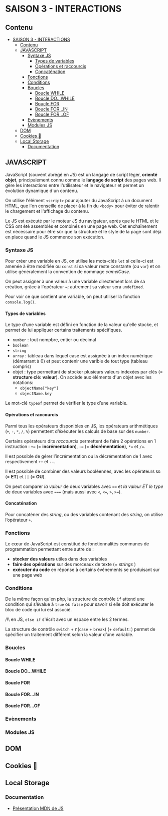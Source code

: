 # SAISON 3 - INTERACTIONS

## Contenu

- [SAISON 3 - INTERACTIONS](#saison-3---interactions)
  - [Contenu](#contenu)
  - [JAVASCRIPT](#javascript)
    - [Syntaxe JS](#syntaxe-js)
      - [Types de variables](#types-de-variables)
      - [Opérations et raccourcis](#opérations-et-raccourcis)
      - [Concaténation](#concaténation)
    - [Fonctions](#fonctions)
    - [Conditions](#conditions)
    - [Boucles](#boucles)
      - [Boucle WHILE](#boucle-while)
      - [Boucle DO...WHILE](#boucle-dowhile)
      - [Boucle FOR](#boucle-for)
      - [Boucle FOR...IN](#boucle-forin)
      - [Boucle FOR...OF](#boucle-forof)
    - [Evènements](#evènements)
    - [Modules JS](#modules-js)
  - [DOM](#dom)
  - [Cookies &#127850;](#cookies-)
  - [Local Storage](#local-storage)
    - [Documentation](#documentation)


## JAVASCRIPT

JavaScript (souvent abrégé en *JS*) est un langage de script léger, **orienté objet**, principalement connu comme le **langage de script** des pages web. Il gère les interactions entre l'utilisateur et le navigateur et permet un évolution dynamique d'un contenu.

On utilise l'élément `<script>` pour ajouter du JavaScript à un document HTML, que l'on conseille de placer à la fin du `<body>` pour éviter de ralentir le chargement et l'affichage du contenu.

Le JS est exécuté par le moteur JS du navigateur, après que le HTML et le CSS ont été assemblés et combinés en une page web. Cet enchaînement est nécessaire pour être sûr que la structure et le style de la page sont déjà en place quand le JS commence son exécution.

### Syntaxe JS

Pour créer une variable en JS, on utilise les mots-clés `let` si celle-ci est amenée à être modifiée ou `const` si sa valeur reste constante (ou `var`) et on utilise généralement la convention de nommage *camelCase*.

On peut assigner à une valeur à une variable directement lors de sa création, grâce à l'opérateur `=`; autrement sa valeur sera `undefined`.

Pour voir ce que contient une variable, on peut utiliser la fonction `console.log()`.

#### Types de variables

Le type d'une variable est défini en fonction de la valeur qu'elle stocke, et permet de lui appliquer certains traitements spécifiques.

- `number` : tout nompbre, entier ou décimal
- `boolean`
- `string`
- `array` : tableau dans lequel case est assignée à un index numérique (démarrant à 0) et peut contenir une varible de tout type (tableau compris)
- objet : type permettant de stocker plusieurs valeurs indexées par clés (= **structure clé: valeur**). On accède aux éléments d'un objet avec les notations:
  - `objectName["key"]`
  - `objectName.key`

Le mot-clé `typeof` permet de vérifier le type d’une variable.

#### Opérations et raccourcis

Parmi tous les opérateurs disponibles en JS, les opérateurs arithmétiques (`+`, `-`, `*`, `/`, `%`) permettent d’éxécuter les calculs de base sur des `number`.

Certains opérateurs dits *raccourcis* permettent de faire 2 opérations en 1 instruction : `+=` (= **incrémentation**), `-=` (= **décrémentation**), `*=` et `/=`.

Il est possible de gérer l’incrémentation ou la décrémentation de 1 avec respectivement `++` et `--`.

Il est possible de combiner des valeurs booléennes, avec les opérateurs `&&` (= **ET**) et `||` (= **OU**).

On peut comparer *la valeur* de deux variables avec `==` et *la valeur ET le type* de deux variables avec `===` (mais aussi avec `<`, `<=`, `>`, `>=`).

#### Concaténation

Pour concaténer des *string*, ou des variables contenant des *string*, on utilise l’opérateur `+`.

### Fonctions

Le cœur de JavaScript est constitué de fonctionnalités communes de programmation permettant entre autre de :

- **stocker des valeurs** utiles dans des variables
- **faire des opérations** sur des morceaux de texte (= *strings* )
- **exécuter du code** en réponse à certains événements se produisant sur une page web

### Conditions

De la même façon qu'en php, la structure de contrôle `if` attend une condition qui s’évalue à `true` ou `false` pour savoir si elle doit exécuter le bloc de code qui lui est associé.

/!\ en JS, `else if` s'écrit avec un espace entre les 2 termes.

La structure de contrôle `switch` + n(`case` + `break`) (+ `default:`) permet de spécifier un traitement différent selon la valeur d’une variable.

### Boucles

#### Boucle WHILE

#### Boucle DO...WHILE

#### Boucle FOR

#### Boucle FOR...IN

#### Boucle FOR...OF

### Evènements

### Modules JS

## DOM

## Cookies &#127850;

## Local Storage

### Documentation

- [Présentation MDN de JS](https://developer.mozilla.org/fr/docs/Web/JavaScript)